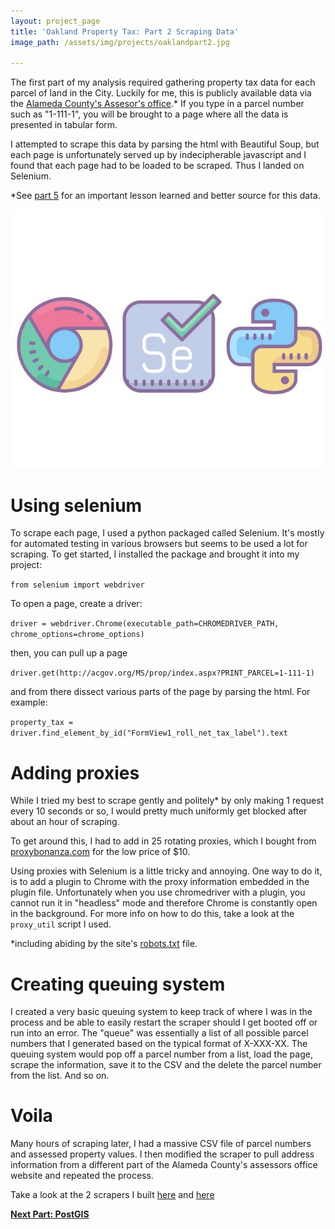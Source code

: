 ```yaml
---
layout: project_page
title: 'Oakland Property Tax: Part 2 Scraping Data'
image_path: /assets/img/projects/oaklandpart2.jpg

---
```


The first part of my analysis required gathering property tax data for each parcel of land in the City. Luckily for me, this is publicly available data via the [Alameda County's Assesor's office](https://www.acgov.org/ms/prop/index.aspx).* If you type in a parcel number such as "1-111-1", you will be brought to a page where all the data is presented in tabular form. 

I attempted to scrape this data by parsing the html with Beautiful Soup, but each page is unfortunately served up by indecipherable javascript and I found that each page had to be loaded to be scraped. Thus I landed on Selenium. 

*See [part 5](/dataprojects/oakland_property_tax_part5) for an important lesson learned and better source for this data. 

<img src = "/assets/img/projects/oaklandpart2.jpg" />
<h1> Using selenium </h1>

To scrape each page, I used a python packaged called Selenium. It's mostly for automated testing in various browsers but seems to be used a lot for scraping. To get started, I installed the package and brought it into my project:

`from selenium import webdriver`

To open a page, create a driver: 

`driver = webdriver.Chrome(executable_path=CHROMEDRIVER_PATH, chrome_options=chrome_options)`

then, you can pull up a page 

`driver.get(http://acgov.org/MS/prop/index.aspx?PRINT_PARCEL=1-111-1)`

and from there dissect various parts of the page by parsing the html. For example: 

`property_tax = driver.find_element_by_id("FormView1_roll_net_tax_label").text`

<h1>Adding proxies </h1>
While I tried my best to scrape gently and politely* by only making 1 request every 10 seconds or so, I would pretty much uniformly get blocked after about an hour of scraping. 

To get around this, I had to add in 25 rotating proxies, which I bought from [proxybonanza.com](proxybonanza.com) for the low price of $10. 

Using proxies with Selenium is a little tricky and annoying. One way to do it, is to add a plugin to Chrome with the proxy information embedded in the plugin file. Unfortunately when you use chromedriver with a plugin, you cannot run it in "headless" mode and therefore Chrome is constantly open in the background. For more info on how to do this, take a look at the `proxy_util` script I used.

*including abiding by the site's [robots.txt](https://www.acgov.org/robots.txt) file.


<h1>Creating queuing system </h1>
I created a very basic queuing system to keep track of where I was in the process and be able to easily restart the scraper should I get booted off or run into an error. The "queue" was essentially a list of all possible parcel numbers that I generated based on the typical format of X-XXX-XX. The queuing system would pop off a parcel number from a list, load the page, scrape the information, save it to the CSV and the delete the parcel number from the list. And so on. 



<h1> Voila </h1>

Many hours of scraping later, I had a massive CSV file of parcel numbers and assessed property values. I then modified the scraper to pull address information from a different part of the Alameda County's assessors office website and repeated the process. 

Take a look at the 2 scrapers I built [here](https://github.com/anniemz/propertytax_scraper) and [here](https://github.com/anniemz/addressdata_scraper)


[**Next Part: PostGIS**](/dataprojects/oakland_property_tax_part3)
